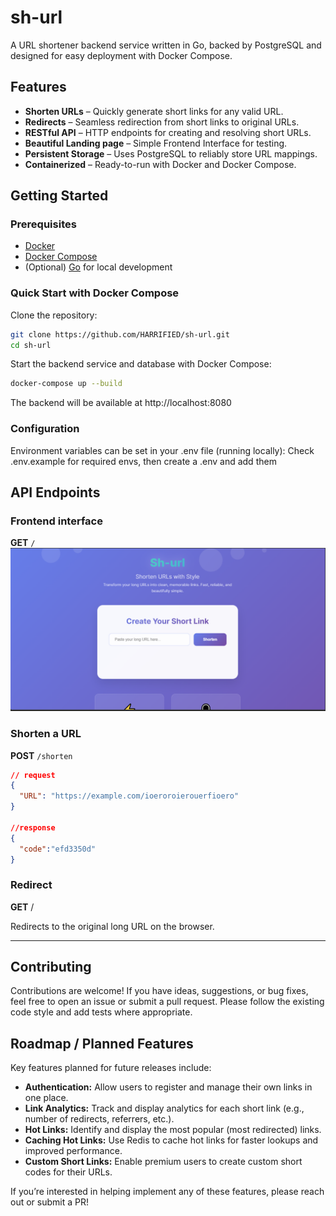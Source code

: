 # sh-url

A URL shortener backend service written in Go, backed by PostgreSQL and designed for easy deployment with Docker Compose.

## Features

- **Shorten URLs** – Quickly generate short links for any valid URL.
- **Redirects** – Seamless redirection from short links to original URLs.
- **RESTful API** – HTTP endpoints for creating and resolving short URLs.
- **Beautiful Landing page** – Simple Frontend Interface for testing.
- **Persistent Storage** – Uses PostgreSQL to reliably store URL mappings.
- **Containerized** – Ready-to-run with Docker and Docker Compose.

## Getting Started

### Prerequisites

- [Docker](https://www.docker.com/get-started)
- [Docker Compose](https://docs.docker.com/compose/)
- (Optional) [Go](https://golang.org/) for local development

### Quick Start with Docker Compose

Clone the repository:

```bash
git clone https://github.com/HARRIFIED/sh-url.git
cd sh-url
```

Start the backend service and database with Docker Compose:

```bash
docker-compose up --build
```

The backend will be available at http://localhost:8080

### Configuration
Environment variables can be set in your .env file (running locally):
Check .env.example for required envs, then create a .env and add them

## API Endpoints

### Frontend interface
**GET** `/`
![Sh-url landing page](image.png)

### Shorten a URL

**POST** `/shorten`

```json
// request
{
  "URL": "https://example.com/ioeroroierouerfioero"
}

//response
{
  "code":"efd3350d"
}
```
### Redirect

**GET** /<shortcode>

Redirects to the original long URL on the browser.

---

## Contributing

Contributions are welcome! If you have ideas, suggestions, or bug fixes, feel free to open an issue or submit a pull request. Please follow the existing code style and add tests where appropriate.

## Roadmap / Planned Features

Key features planned for future releases include:

- **Authentication:** Allow users to register and manage their own links in one place.
- **Link Analytics:** Track and display analytics for each short link (e.g., number of redirects, referrers, etc.).
- **Hot Links:** Identify and display the most popular (most redirected) links.
- **Caching Hot Links:** Use Redis to cache hot links for faster lookups and improved performance.
- **Custom Short Links:** Enable premium users to create custom short codes for their URLs.

If you’re interested in helping implement any of these features, please reach out or submit a PR!











